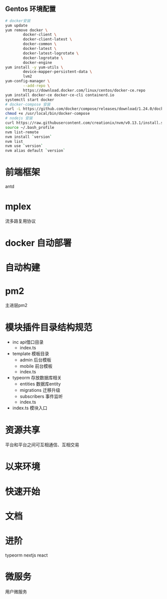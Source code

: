 
## Gentos 环境配置
```sh
# docker安装
yum update
yum remove docker \
        docker-client \
        docker-client-latest \
        docker-common \
        docker-latest \
        docker-latest-logrotate \
        docker-logrotate \
        docker-engine
yum install -y yum-utils \
        device-mapper-persistent-data \
        lvm2
yum-config-manager \
        --add-repo \
        https://download.docker.com/linux/centos/docker-ce.repo
yum install docker-ce docker-ce-cli containerd.io
systemctl start docker
# docker-compose 安装
curl -L https://github.com/docker/compose/releases/download/1.24.0/docker-compose-`uname -s`-`uname -m` -o /usr/local/bin/docker-compose
chmod +x /usr/local/bin/docker-compose
# nodejs 安装
curl https://raw.githubusercontent.com/creationix/nvm/v0.13.1/install.sh | bash
source ~/.bash_profile
nvm list-remote
nvm install `version`
nvm list
nvm use `version`
nvm alias default `version`
```

# 前端框架
antd

# mplex
流多路复用协议

# docker 自动部署

# 自动构建

# pm2
主进层pm2

# 模块插件目录结构规范
- inc api借口目录
  - index.ts
- template 模板目录
  - admin 后台模板
  - mobile 前台模板
  - index.ts
- typeorm 存放数据库相关
  - entities 数据库entity
  - migrations 迁移升级
  - subscribers 事件监听
  - index.ts 
- index.ts 模块入口

# 资源共享

平台和平台之间可互相通信、互相交易

# 以来环境

# 快速开始

# 文档

# 进阶

typeorm
nextjs
react


# 微服务

用户微服务